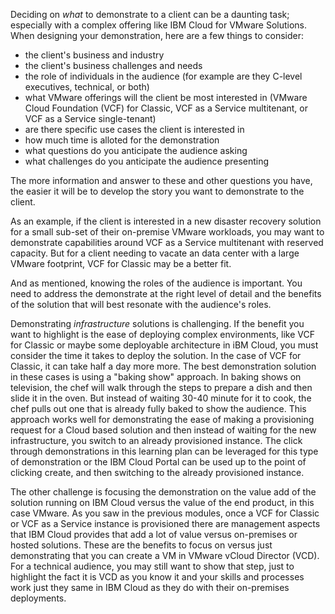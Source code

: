 Deciding on *what* to demonstrate to a client can be a daunting task; especially with a complex offering like IBM Cloud for VMware Solutions. When designing your demonstration, here are a few things to consider:

- the client's business and industry
- the client's business challenges and needs
- the role of individuals in the audience (for example are they C-level executives, technical, or both)
- what VMware offerings will the client be most interested in (VMware Cloud Foundation (VCF) for Classic, VCF as a Service multitenant, or VCF as a Service single-tenant)
- are there specific use cases the client is interested in
- how much time is alloted for the demonstration
- what questions do you anticipate the audience asking
- what challenges do you anticipate the audience presenting

The more information and answer to these and other questions you have, the easier it will be to develop the story you want to demonstrate to the client. 

As an example, if the client is interested in a new disaster recovery solution for a small sub-set of their on-premise VMware workloads, you may want to demonstrate capabilities around VCF as a Service multitenant with reserved capacity. But for a client needing to vacate an data center with a large VMware footprint, VCF for Classic may be a better fit. 

And as mentioned, knowing the roles of the audience is important. You need to address the demonstrate at the right level of detail and the benefits of the solution that will best resonate with the audience's roles.

Demonstrating *infrastructure* solutions is challenging. If the benefit you want to highlight is the ease of deploying complex environments, like VCF for Classic or maybe some deployable architecture in iBM Cloud, you must consider the time it takes to deploy the solution. In the case of VCF for Classic, it can take half a day more more. The best demonstration solution in these cases is using a "baking show" approach. In baking shows on television, the chef will walk through the steps to prepare a dish and then slide it in the oven. But instead of waiting 30-40 minute for it to cook, the chef pulls out one that is already fully baked to show the audience. This approach works well for demonstrating the ease of making a provisioning request for a Cloud based solution and then instead of waiting for the new infrastructure, you switch to an already provisioned instance. The click through demonstrations in this learning plan can be leveraged for this type of demonstration or the IBM Cloud Portal can be used up to the point of clicking create, and then switching to the already provisioned instance.

The other challenge is focusing the demonstration on the value add of the solution running on IBM Cloud versus the value of the end product, in this case VMware. As you saw in the previous modules, once a VCF for Classic or VCF as a Service instance is provisioned there are management aspects that IBM Cloud provides that add a lot of value versus on-premises or hosted solutions. These are the benefits to focus on versus just demonstrating that you can create a VM in VMware vCloud Director (VCD). For a technical audience, you may still want to show that step, just to highlight the fact it is VCD as you know it and your skills and processes work just they same in IBM Cloud as they do with their on-premises deployments.



